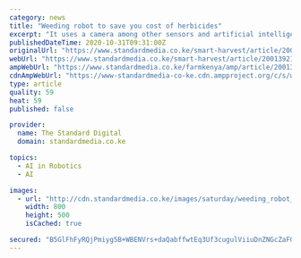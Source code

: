 ```yaml
---
category: news
title: "Weeding robot to save you cost of herbicides"
excerpt: "It uses a camera among other sensors and artificial intelligence to move through the farm and remove ... pilot phase and have done sufficient testing and improvements, we can start offering our services. We do not plan on selling the robot but on offering ..."
publishedDateTime: 2020-10-31T09:31:00Z
originalUrl: "https://www.standardmedia.co.ke/smart-harvest/article/2001392141/weeding-robot-to-save-you-cost-of-herbicides"
webUrl: "https://www.standardmedia.co.ke/smart-harvest/article/2001392141/weeding-robot-to-save-you-cost-of-herbicides"
ampWebUrl: "https://www.standardmedia.co.ke/farmkenya/amp/article/2001392141/weeding-robot-to-save-you-cost-of-herbicides"
cdnAmpWebUrl: "https://www-standardmedia-co-ke.cdn.ampproject.org/c/s/www.standardmedia.co.ke/farmkenya/amp/article/2001392141/weeding-robot-to-save-you-cost-of-herbicides"
type: article
quality: 59
heat: 59
published: false

provider:
  name: The Standard Digital
  domain: standardmedia.co.ke

topics:
  - AI in Robotics
  - AI

images:
  - url: "http://cdn.standardmedia.co.ke/images/saturday/weeding_robot_to_sav5f9d1a187f7f2.jpg"
    width: 800
    height: 500
    isCached: true

secured: "B5GlFhFyRQjPmiyg5B+WBENVrs+daQabffwtEq3Uf3cugulViiuDnZNGcZaFGQDnFgczTIgR0PZe1VGBEeJG26wZJ7E+bUTgJlN+S2jVMasb8C+iIZB8ToknkF8UsGtf+aZUXwsQmtskry8ijjcq+3QA/LJUXfMcGjOi61eesmG/NyosMe1dUQoLYWIA3ThZVKwZ1wid7UpH38fogT2W492/R8njkpm9JBqP45Yrzr4ErC2kTBdqFfrFltkJJp0WPfIJHhPSKm0JgTD3jfjJ/AsnxE4IH90DRRQ5+D92foO+K5IG/MQbtQLPWSCs5bw5XrjDMjDQiOmfYXR5kF1cUjx5JM+Hyk5h/I5SHw2hlY0=;JdlUWvHeuVNTocQmZQ2o5Q=="
---
```


